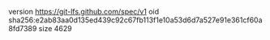 version https://git-lfs.github.com/spec/v1
oid sha256:e2ab83aa0d135ed439c92c67fb113f1e10a53d6d7a527e91e361cf60a8fd7389
size 4629

